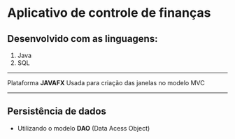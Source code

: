 
# Aplicativo de controle de finanças

## Desenvolvido com as linguagens:
1. Java
2. SQL
___
Plataforma **JAVAFX**
Usada para criação das janelas no modelo MVC
___
## Persistência de dados
- Utilizando o modelo **DAO** (Data Acess Object)

